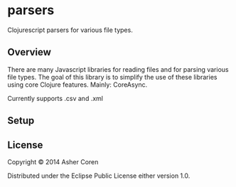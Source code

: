 # parsers

Clojurescript parsers for various file types.

## Overview

There are many Javascript libraries for reading files and for parsing various file types.
The goal of this library is to simplify the use of these libraries using core Clojure features. Mainly: CoreAsync.

Currently supports .csv and .xml

## Setup

## License

Copyright © 2014 Asher Coren

Distributed under the Eclipse Public License either version 1.0.
